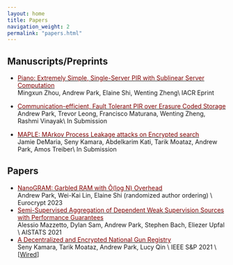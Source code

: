 ```yaml
---
layout: home
title: Papers
navigation_weight: 2
permalink: "papers.html"
---
```


## Manuscripts/Preprints

* [<span style="color:maroon">Piano: Extremely Simple, Single-Server PIR with Sublinear Server Computation</span>](https://eprint.iacr.org/2023/452)     
Mingxun Zhou, Andrew Park, Elaine Shi, Wenting Zheng\\
IACR Eprint

* [<span style="color:maroon">Communication-efficient, Fault Tolerant PIR over Erasure Coded
  Storage</span>](https://andyp223.github.io/papers.html)     
Andrew Park, Trevor Leong, Francisco Maturana, Wenting Zheng, Rashmi Vinayak\\
In Submission

* [<span style="color:maroon">MAPLE: MArkov Process Leakage attacks on Encrypted search</span>](https://andyp223.github.io/papers.html)     
Jamie DeMaria, Seny Kamara, Abdelkarim Kati, Tarik Moataz, Andrew Park, Amos Treiber\\
In Submission



## Papers
* [<span style="color:maroon">NanoGRAM: Garbled RAM with Õ(log N) Overhead</span>](https://eprint.iacr.org/2022/191)     
Andrew Park, Wei-Kai Lin, Elaine Shi (randomized author ordering) \\
Eurocrypt 2023
* [<span style="color:maroon">Semi-Supervised Aggregation of Dependent Weak Supervision Sources with Performance Guarantees</span>](papers/FSL.pdf)     
Alessio Mazzetto, Dylan Sam, Andrew Park, Stephen Bach, Eliezer Upfal  \\
AISTATS 2021 
* [<span style="color:maroon">A Decentralized and Encrypted National Gun Registry</span>](http://cs.brown.edu/~seny/pubs/gunreg.pdf)     
Seny Kamara, Tarik Moataz, Andrew Park, Lucy Qin \\
IEEE S&P 2021 \\
[[Wired](https://www.wired.com/story/national-gun-registry-encrypted-decentralized/)]
